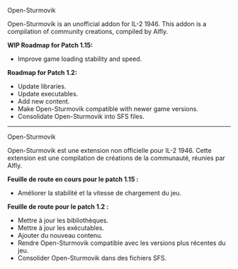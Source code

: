 Open-Sturmovik

Open-Sturmovik is an unofficial addon for IL-2 1946. This addon is a compilation of community creations, compiled by Alfly.

**WIP Roadmap for Patch 1.15:**
- Improve game loading stability and speed.

**Roadmap for Patch 1.2:**
- Update libraries.
- Update executables.
- Add new content.
- Make Open-Sturmovik compatible with newer game versions.
- Consolidate Open-Sturmovik into SFS files.


-------------------------------------------------------------------------------------------


Open-Sturmovik

Open-Sturmovik est une extension non officielle pour IL-2 1946. Cette extension est une compilation de créations de la communauté, réunies par Alfly.

**Feuille de route en cours pour le patch 1.15 :**
- Améliorer la stabilité et la vitesse de chargement du jeu.

**Feuille de route pour le patch 1.2 :**
- Mettre à jour les bibliothèques.
- Mettre à jour les exécutables.
- Ajouter du nouveau contenu.
- Rendre Open-Sturmovik compatible avec les versions plus récentes du jeu.
- Consolider Open-Sturmovik dans des fichiers SFS.
